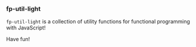 ### fp-util-light

`fp-util-light` is a collection of utility functions for functional programming with JavaScript!

Have fun!
